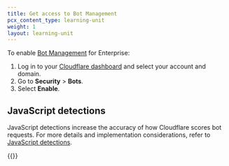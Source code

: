 ```yaml
---
title: Get access to Bot Management
pcx_content_type: learning-unit
weight: 1
layout: learning-unit
---
```


To enable [Bot Management](https://dash.cloudflare.com/?to=/:account/:zone/security/bots) for Enterprise:

1. Log in to your [Cloudflare dashboard](https://dash.cloudflare.com/) and select your account and domain.
2. Go to **Security** > **Bots**.
3. Select **Enable**.

## JavaScript detections

JavaScript detections increase the accuracy of how Cloudflare scores bot requests. For more details and implementation considerations, refer to [JavaScript detections](/learning-paths/modules/security/bot-management-planning/javascript-detections/).

{{<render file="_javascript-detections-enable.md" productFolder="bots" >}}
